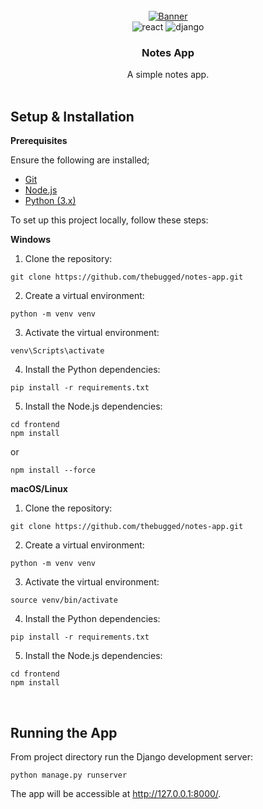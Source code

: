 <div align="center">
  <br />
    <a href="">
      <img src="https://github.com/thebugged/notes-app/assets/74977495/0c0139e8-4972-4294-9998-65fb4192a42f"   alt="Banner">
    </a>
  <br />

  <div>
    <img src="https://img.shields.io/badge/-React-black?style=for-the-badge&logoColor=white&logo=react&color=61DAFB" alt="react" />
   <img src="https://img.shields.io/badge/-Django-black?style=for-the-badge&logoColor=white&logo=django&color=092E20" alt="django" />
   </div>

  <h3 align="center">Notes App</h3>
   <div align="center">
A simple notes app.
    </div>
</div>
<br/>

## Setup & Installation
**Prerequisites**

Ensure the following are installed;
- [Git](https://git-scm.com/)
- [Node.js](https://nodejs.org/en)
- [Python (3.x)](https://www.python.org/downloads/)

To set up this project locally, follow these steps:

**Windows**
1. Clone the repository:
```shell
git clone https://github.com/thebugged/notes-app.git
```

2. Create a virtual environment: 
```shell
python -m venv venv
```

3. Activate the virtual environment:
```shell
venv\Scripts\activate
```

4. Install the Python dependencies:
```shell
pip install -r requirements.txt
```

5. Install the Node.js dependencies:
```shell
cd frontend
npm install
```
or 
```shell
npm install --force
```

**macOS/Linux**
1. Clone the repository:
```shell
git clone https://github.com/thebugged/notes-app.git
```

2. Create a virtual environment: 
```shell
python -m venv venv
```

3. Activate the virtual environment:
```shell
source venv/bin/activate
```

4. Install the Python dependencies:
```shell
pip install -r requirements.txt
```

5. Install the Node.js dependencies:
```shell
cd frontend
npm install
```
<br/>

## Running the App
From project directory run the Django development server:
```shell
python manage.py runserver
```

The app will be accessible at http://127.0.0.1:8000/.
